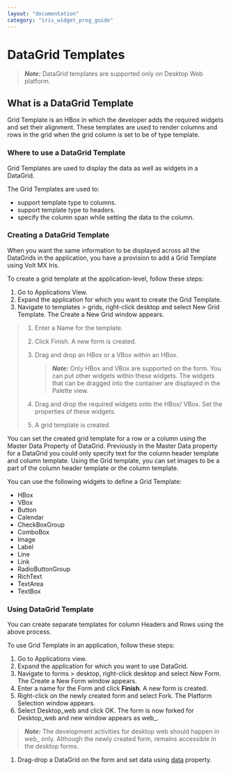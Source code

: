 ```yaml
---
layout: "documentation"
category: "iris_widget_prog_guide"
---
```

                               


DataGrid Templates
==================

> **_Note:_** DataGrid templates are supported only on Desktop Web platform.

What is a DataGrid Template
---------------------------

Grid Template is an HBox in which the developer adds the required widgets and set their alignment. These templates are used to render columns and rows in the grid when the grid column is set to be of type template.

### Where to use a DataGrid Template

Grid Templates are used to display the data as well as widgets in a DataGrid.

The Grid Templates are used to:

*   support template type to columns.
*   support template type to headers.
*   specify the column span while setting the data to the column.

### Creating a DataGrid Template

When you want the same information to be displayed across all the DataGrids in the application, you have a provision to add a Grid Template using Volt MX Iris.

To create a grid template at the application-level, follow these steps:

1.  Go to Applications View.
2.  Expand the application for which you want to create the Grid Template.
3.  Navigate to templates > grids, right-click desktop and select New Grid Template. The Create a New Grid window appears.

> 1.  Enter a Name for the template.
> 2.  Click Finish. A new form is created.
> 3.  Drag and drop an HBox or a VBox within an HBox.
>     
>     > **_Note:_** Only HBox and VBox are supported on the form. You can put other widgets within these widgets. The widgets that can be dragged into the container are displayed in the Palette view.
>     
> 4.  Drag and drop the required widgets onto the HBox/ VBox. Set the properties of these widgets.
> 5.  A grid template is created.

You can set the created grid template for a row or a column using the Master Data Property of DataGrid. Previously in the Master Data property for a DataGrid you could only specify text for the column header template and column template. Using the Grid template, you can set images to be a part of the column header template or the column template.

You can use the following widgets to define a Grid Template:

*   HBox
*   VBox
*   Button
*   Calendar
*   CheckBoxGroup
*   ComboBox
*   Image
*   Label
*   Line
*   Link
*   RadioButtonGroup
*   RichText
*   TextArea
*   TextBox

### Using DataGrid Template

You can create separate templates for column Headers and Rows using the above process.

To use Grid Template in an application, follow these steps:

1.  Go to Applications view.
2.  Expand the application for which you want to use DataGrid.
3.  Navigate to forms > desktop, right-click desktop and select New Form. The Create a New Form window appears.
4.  Enter a name for the Form and click **Finish**. A new form is created.
5.  Right-click on the newly created form and select Fork. The Platform Selection window appears.
6.  Select Desktop\_web and click OK. The form is now forked for Desktop\_web and new window appears as web\_<formname>.

> **_Note:_** The development activities for desktop web should happen in web\_<formname> only. Although the newly created form, remains accessible in the desktop forms.

1.  Drag-drop a DataGrid on the form and set data using [data](DataGrid_Properties.html#data) property.

